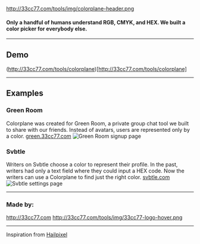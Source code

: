 http://33cc77.com/tools/img/colorplane-header.png

#### Only a handful of humans understand RGB, CMYK, and HEX. We built a color picker for everybody else.

****************************************

## Demo
(http://33cc77.com/tools/colorplane)[http://33cc77.com/tools/colorplane]

****************************************

## Examples

### Green Room
Colorplane was created for Green Room, a private group chat tool we built to share with our friends. Instead of avatars, users are represented only by a color. [green.33cc77.com](http://green.33cc77.com)
![Green Room signup page](http://33cc77.com/tools/img/colorplane-greenroom.png)

### Svbtle
Writers on Svbtle choose a color to represent their profile. In the past, writers had only a text field where they could input a HEX code. Now the writers can use a Colorplane to find just the right color. [svbtle.com](http://svbtle.com)
![Svbtle settings page](http://33cc77.com/tools/img/colorplane-svbtle.png)

****************************************

### Made by:
http://33cc77.com
http://33cc77.com/tools/img/33cc77-logo-hover.png

****************************************

Inspiration from [Hailpixel](color.hailpixel.com)
